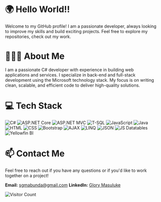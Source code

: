 # 🌍 Hello World!!

Welcome to my GitHub profile! I am a passionate developer, always looking to improve my skills and build exciting projects. Feel free to explore my repositories, check out my work.

# 👩🏿‍💻 About Me

I am a passionate C# developer with experience in building web applications and services. I specialize in back-end and full-stack development using the Microsoft technology stack. My focus is on writing clean, scalable, and efficient code to deliver high-quality solutions.

# 💻 Tech Stack

![C#](https://img.shields.io/badge/C%23-239120?style=for-the-badge&logo=c-sharp&logoColor=white)
![ASP.NET Core](https://img.shields.io/badge/ASP.NET%20Core-512BD4?style=for-the-badge&logo=dotnet&logoColor=white)
![ASP.NET MVC](https://img.shields.io/badge/ASP.NET%20MVC-512BD4?style=for-the-badge&logo=dotnet&logoColor=white)
![T-SQL](https://img.shields.io/badge/T--SQL-CC2927?style=for-the-badge&logo=microsoft-sql-server&logoColor=white)
![JavaScript](https://img.shields.io/badge/JavaScript-F7DF1E?style=for-the-badge&logo=javascript&logoColor=black)
![Java](https://img.shields.io/badge/Java-007396?style=for-the-badge&logo=java&logoColor=white)
![HTML](https://img.shields.io/badge/HTML5-E34F26?style=for-the-badge&logo=html5&logoColor=white)
![CSS](https://img.shields.io/badge/CSS3-1572B6?style=for-the-badge&logo=css3&logoColor=white)
![Bootstrap](https://img.shields.io/badge/Bootstrap-563D7C?style=for-the-badge&logo=bootstrap&logoColor=white)
![AJAX](https://img.shields.io/badge/AJAX-5A9FD4?style=for-the-badge&logo=ajax&logoColor=white)
![LINQ](https://img.shields.io/badge/LINQ-512BD4?style=for-the-badge&logo=dotnet&logoColor=white)
![JSON](https://img.shields.io/badge/JSON-000000?style=for-the-badge&logo=json&logoColor=white)
![JS Datatables](https://img.shields.io/badge/JS%20Datatables-336791?style=for-the-badge&logo=datatables&logoColor=white)
![Yellowfin BI](https://img.shields.io/badge/Yellowfin%20BI-FFCC00?style=for-the-badge&logo=yellowfin-bi&logoColor=white)

# 📫 Contact Me

Feel free to reach out if you have any questions or if you'd like to work together on a project!

**Email:** [sgmabunda@gmail.com](mailto:sgmabunda@gmail.com)
**LinkedIn:** [Glory Masuluke](https://www.linkedin.com/in/glory-mabunda)

![Visitor Count](https://komarev.com/ghpvc/?username=GloryMabunda&color=ff00ff)

